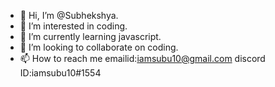 - 👋 Hi, I’m @Subhekshya.
- 👀 I’m interested in coding.
- 🌱 I’m currently learning javascript.
- 💞️ I’m looking to collaborate on coding.
- 📫 How to reach me 
emailid:iamsubu10@gmail.com
discord ID:iamsubu10#1554


<!---
Subhekshya1/Subhekshya1 is a ✨ special ✨ repository because its `README.md` (this file) appears on your GitHub profile.
You can click the Preview link to take a look at your changes.
--->
